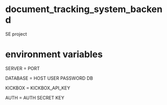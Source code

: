 # document_tracking_system_backend
SE project

# environment variables

SERVER =
PORT

DATABASE =
HOST
USER
PASSWORD
DB

KICKBOX =
KICKBOX_API_KEY

AUTH =
AUTH SECRET KEY
